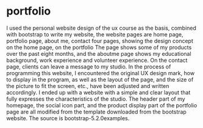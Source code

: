 # portfolio
I used the personal website design of the ux course as the basis, combined with bootstrap to write my website, the website pages are home page, portfolio page, about me, contact four pages, showing the design concept on the home page, on the portfolio The page shows some of my products over the past eight months, and the aboutme page shows my educational background, work experience and volunteer experience. On the contact page, clients can leave a message to my studio. In the process of programming this website, I encountered the original UX design mark, how to display in the program, as well as the layout of the page, and the size of the picture to fit the screen, etc., have been adjusted and written accordingly. I ended up with a website with a simple and clear layout that fully expresses the characteristics of the studio.
The header part of my homepage, the social icon part, and the product display part of the portfolio page are all modified from the template downloaded from the bootstrap website. The source is bootstrap-5.2.0examples.
